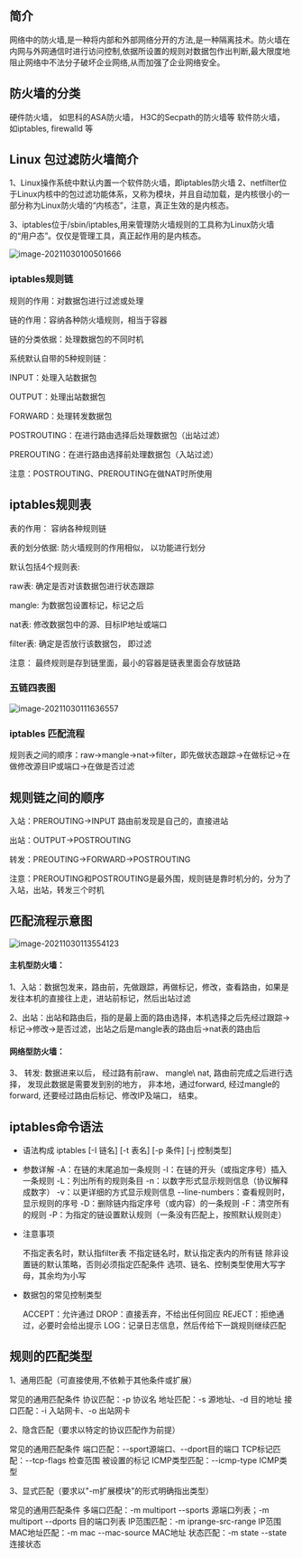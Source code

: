 ## 简介

网络中的防火墙,是一种将内部和外部网络分开的方法,是一种隔离技术。防火墙在内网与外网通信时进行访问控制,依据所设置的规则对数据包作出判断,最大限度地阻止网络中不法分子破坏企业网络,从而加强了企业网络安全。


## 防火墙的分类

硬件防火墙， 如思科的ASA防火墙， H3C的Secpath的防火墙等
软件防火墙， 如iptables, firewalld 等


## Linux 包过滤防火墙简介

1、Linux操作系统中默认内置一个软件防火墙，即iptables防火墙
2、netfilter位于Linux内核中的包过滤功能体系，又称为模块，并且自动加载，是内核很小的一部分称为Linux防火墙的“内核态”，注意，真正生效的是内核态。

3、iptables位于/sbin/iptables,用来管理防火墙规则的工具称为Linux防火墙的“用户态”。仅仅是管理工具，真正起作用的是内核态。



![image-20211030100501666](/Users/user/playground/share/nrookie.github.io/collections/network/image-20211030100501666.png)



### iptables规则链



规则的作用：对数据包进行过滤或处理

链的作用：容纳各种防火墙规则，相当于容器

链的分类依据：处理数据包的不同时机

系统默认自带的5种规则链：

INPUT：处理入站数据包

OUTPUT：处理出站数据包

FORWARD：处理转发数据包 

POSTROUTING：在进行路由选择后处理数据包（出站过滤）

PREROUTING：在进行路由选择前处理数据包（入站过滤）

注意：POSTROUTING、PREROUTING在做NAT时所使用



## iptables规则表

表的作用： 容纳各种规则链

表的划分依据: 防火墙规则的作用相似， 以功能进行划分

默认包括4个规则表:

raw表: 确定是否对该数据包进行状态跟踪

mangle: 为数据包设置标记，标记之后

nat表: 修改数据包中的源、目标IP地址或端口

filter表: 确定是否放行该数据包， 即过滤

注意： 最终规则是存到链里面，最小的容器是链表里面会存放链路



### 五链四表图



![image-20211030111636557](/Users/user/playground/share/nrookie.github.io/collections/network/route.png)

### iptables 匹配流程



规则表之间的顺序：raw→mangle→nat→filter，即先做状态跟踪→在做标记→在做修改源目IP或端口→在做是否过滤





## 规则链之间的顺序

入站：PREROUTING→INPUT 路由前发现是自己的，直接进站

出站：OUTPUT→POSTROUTING

转发：PREOUTING→FORWARD→POSTROUTING

注意：PREROUTING和POSTROUTING是最外围，规则链是靠时机分的，分为了入站，出站，转发三个时机



## 匹配流程示意图

![image-20211030113554123](/Users/user/playground/share/nrookie.github.io/collections/network/image-20211030113554123.png)



#### 主机型防火墙：

1、入站：数据包发来，路由前，先做跟踪，再做标记，修改，查看路由，如果是发往本机的直接往上走，进站前标记，然后出站过滤

2、出站：出站和路由后，指的是最上面的路由选择，本机选择之后先经过跟踪→标记→修改→是否过滤，出站之后是mangle表的路由后→nat表的路由后



#### 网络型防火墙：



3、 转发: 数据进来以后， 经过路有前raw、 mangle\ nat, 路由前完成之后进行选择， 发现此数据是需要发到别的地方， 非本地，通过forward, 经过mangle的forward, 还要经过路由后标记、修改IP及端口， 结束。





## iptables命令语法

- 语法构成
  iptables [-I 链名] [-t 表名] [-p 条件] [-j 控制类型]
- 参数详解
  -A：在链的末尾追加一条规则
  -I：在链的开头（或指定序号）插入一条规则
  -L：列出所有的规则条目
  -n：以数字形式显示规则信息（协议解释成数字）
  -v：以更详细的方式显示规则信息
  --line-numbers：查看规则时，显示规则的序号
  -D：删除链内指定序号（或内容）的一条规则
  -F：清空所有的规则
  -P：为指定的链设置默认规则（一条没有匹配上，按照默认规则走）

- 注意事项

  不指定表名时，默认指filter表
  不指定链名时，默认指定表内的所有链
  除非设置链的默认策略，否则必须指定匹配条件
  选项、链名、控制类型使用大写字母，其余均为小写



- 数据包的常见控制类型

  ACCEPT：允许通过
  DROP：直接丢弃，不给出任何回应
  REJECT：拒绝通过，必要时会给出提示
  LOG：记录日志信息，然后传给下一跳规则继续匹配



## 规则的匹配类型



1、通用匹配（可直接使用,不依赖于其他条件或扩展）

常见的通用匹配条件
协议匹配：-p 协议名
地址匹配：-s 源地址、-d 目的地址
接口匹配：-i 入站网卡、-o 出站网卡



2、隐含匹配（要求以特定的协议匹配作为前提）



常见的通用匹配条件
端口匹配：--sport源端口、--dport目的端口
TCP标记匹配：--tcp-flags 检查范围 被设置的标记
ICMP类型匹配：--icmp-type ICMP类型



3、显式匹配（要求以"-m扩展模块”的形式明确指出类型）



常见的通用匹配条件
多端口匹配：-m multiport --sports 源端口列表；-m multiport --dports 目的端口列表 
IP范围匹配：-m iprange-src-range IP范围
MAC地址匹配：-m mac --mac-source MAC地址
状态匹配：-m state --state 连接状态



